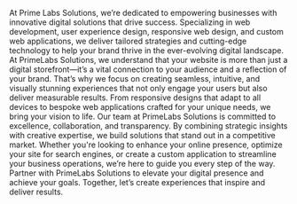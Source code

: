 At Prime Labs Solutions, we’re dedicated to empowering businesses with innovative digital solutions that drive success. Specializing in web development, user experience design, responsive web design, and custom web applications, we deliver tailored strategies and cutting-edge technology to help your brand thrive in the ever-evolving digital landscape. At PrimeLabs Solutions, we understand that your website is more than just a digital storefront—it’s a vital connection to your audience and a reflection of your brand. That’s why we focus on creating seamless, intuitive, and visually stunning experiences that not only engage your users but also deliver measurable results. From responsive designs that adapt to all devices to bespoke web applications crafted for your unique needs, we bring your vision to life. Our team at PrimeLabs Solutions is committed to excellence, collaboration, and transparency. By combining strategic insights with creative expertise, we build solutions that stand out in a competitive market. Whether you're looking to enhance your online presence, optimize your site for search engines, or create a custom application to streamline your business operations, we’re here to guide you every step of the way. Partner with PrimeLabs Solutions to elevate your digital presence and achieve your goals. Together, let’s create experiences that inspire and deliver results.
